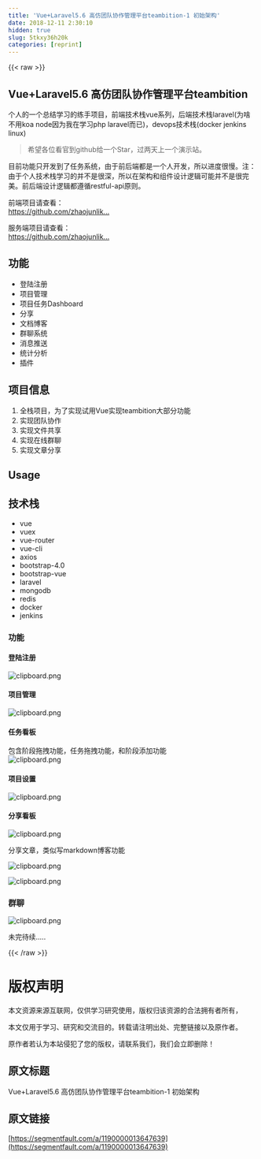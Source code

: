 ```yaml
---
title: 'Vue+Laravel5.6 高仿团队协作管理平台teambition-1 初始架构' 
date: 2018-12-11 2:30:10
hidden: true
slug: 5tkxy36h20k
categories: [reprint]
---
```


{{< raw >}}

                    
<h2 id="articleHeader0">Vue+Laravel5.6 高仿团队协作管理平台teambition</h2>
<p>个人的一个总结学习的练手项目，前端技术栈vue系列，后端技术栈laravel(为啥不用koa node因为我在学习php laravel而已)，devops技术栈(docker jenkins linux)</p>
<blockquote>希望各位看官到github给一个Star，过两天上一个演示站。</blockquote>
<p>目前功能只开发到了任务系统，由于前后端都是一个人开发，所以进度很慢。注：由于个人技术栈学习的并不是很深，所以在架构和组件设计逻辑可能并不是很完美。前后端设计逻辑都遵循restful-api原则。</p>
<p>前端项目请查看：<br><a href="https://github.com/zhaojunlike/vue-scrum-task-client" rel="nofollow noreferrer" target="_blank">https://github.com/zhaojunlik...</a></p>
<p>服务端项目请查看：<br><a href="https://github.com/zhaojunlike/laravel-scrum-dev-paas" rel="nofollow noreferrer" target="_blank">https://github.com/zhaojunlik...</a></p>
<h2 id="articleHeader1">功能</h2>
<ul>
<li>登陆注册</li>
<li>项目管理</li>
<li>项目任务Dashboard</li>
<li>分享</li>
<li>文档博客</li>
<li>群聊系统</li>
<li>消息推送</li>
<li>统计分析</li>
<li>插件</li>
</ul>
<h2 id="articleHeader2">项目信息</h2>
<ol>
<li>全栈项目，为了实现试用Vue实现teambition大部分功能</li>
<li>实现团队协作</li>
<li>实现文件共享</li>
<li>实现在线群聊</li>
<li>实现文章分享</li>
</ol>
<h2 id="articleHeader3">Usage</h2>
<h2 id="articleHeader4">技术栈</h2>
<ul>
<li>vue</li>
<li>vuex</li>
<li>vue-router</li>
<li>vue-cli</li>
<li>axios</li>
<li>bootstrap-4.0</li>
<li>bootstrap-vue</li>
<li>laravel</li>
<li>mongodb</li>
<li>redis</li>
<li>docker</li>
<li>jenkins</li>
</ul>
<h3 id="articleHeader5">功能</h3>
<h4>登陆注册</h4>
<p><span class="img-wrap"><img data-src="/img/bV5qxG?w=653&amp;h=525" src="https://static.alili.tech/img/bV5qxG?w=653&amp;h=525" alt="clipboard.png" title="clipboard.png" style="cursor: pointer; display: inline;"></span></p>
<h4>项目管理</h4>
<p><span class="img-wrap"><img data-src="/img/bV5qx3?w=987&amp;h=579" src="https://static.alili.tech/img/bV5qx3?w=987&amp;h=579" alt="clipboard.png" title="clipboard.png" style="cursor: pointer; display: inline;"></span></p>
<h4>任务看板</h4>
<p>包含阶段拖拽功能，任务拖拽功能，和阶段添加功能<br><span class="img-wrap"><img data-src="/img/bV5qx4?w=1829&amp;h=767" src="https://static.alili.tech/img/bV5qx4?w=1829&amp;h=767" alt="clipboard.png" title="clipboard.png" style="cursor: pointer; display: inline;"></span></p>
<h4>项目设置</h4>
<p><span class="img-wrap"><img data-src="/img/bV5qye?w=1667&amp;h=962" src="https://static.alili.tech/img/bV5qye?w=1667&amp;h=962" alt="clipboard.png" title="clipboard.png" style="cursor: pointer; display: inline;"></span></p>
<h4>分享看板</h4>
<p><span class="img-wrap"><img data-src="/img/bV5qyg?w=1228&amp;h=610" src="https://static.alili.tech/img/bV5qyg?w=1228&amp;h=610" alt="clipboard.png" title="clipboard.png" style="cursor: pointer; display: inline;"></span></p>
<p>分享文章，类似写markdown博客功能</p>
<p><span class="img-wrap"><img data-src="/img/bV5qyi?w=1046&amp;h=817" src="https://static.alili.tech/img/bV5qyi?w=1046&amp;h=817" alt="clipboard.png" title="clipboard.png" style="cursor: pointer; display: inline;"></span></p>
<p><span class="img-wrap"><img data-src="/img/bV5qDy?w=1188&amp;h=962" src="https://static.alili.tech/img/bV5qDy?w=1188&amp;h=962" alt="clipboard.png" title="clipboard.png" style="cursor: pointer; display: inline;"></span></p>
<h3 id="articleHeader6">群聊</h3>
<p><span class="img-wrap"><img data-src="/img/bV94gG?w=1202&amp;h=1154" src="https://static.alili.tech/img/bV94gG?w=1202&amp;h=1154" alt="clipboard.png" title="clipboard.png" style="cursor: pointer; display: inline;"></span></p>
<p>未完待续.....</p>

                
{{< /raw >}}

# 版权声明
本文资源来源互联网，仅供学习研究使用，版权归该资源的合法拥有者所有，

本文仅用于学习、研究和交流目的。转载请注明出处、完整链接以及原作者。

原作者若认为本站侵犯了您的版权，请联系我们，我们会立即删除！

## 原文标题
Vue+Laravel5.6 高仿团队协作管理平台teambition-1 初始架构

## 原文链接
[https://segmentfault.com/a/1190000013647639](https://segmentfault.com/a/1190000013647639)


